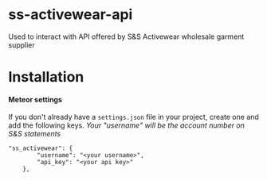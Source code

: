 # ss-activewear-api
Used to interact with API offered by S&amp;S Activewear wholesale garment supplier

# Installation

#### Meteor settings
If you don't already have a `settings.json` file in your project, create one and add the following keys.
_Your "username" will be the account number on S&S statements_

```
"ss_activewear": {
        "username": "<your username>",
        "api_key": "<your api key>"
    },
```
